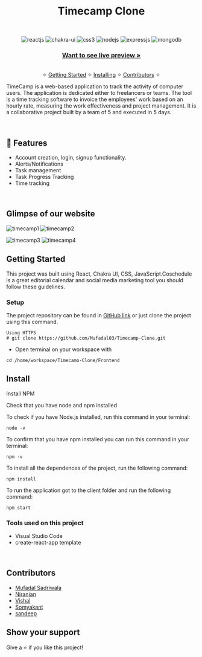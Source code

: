 <h1 align="center">Timecamp Clone</h1> 
<br />
<p align="center">
    <img src="https://img.shields.io/badge/React-20232A?style=for-the-badge&logo=react&logoColor=61DAFB" alt="reactjs" />
    <img src="https://img.shields.io/badge/Chakra%20UI-3bc7bd?style=for-the-badge&logo=chakraui&logoColor=white" alt="chakra-ui"/>
    <img src="https://img.shields.io/badge/CSS3-1572B6?style=for-the-badge&logo=css3&logoColor=white" alt="css3"/>   
   <img src="https://img.shields.io/badge/Node.js-339933?style=for-the-badge&logo=nodedotjs&logoColor=white" alt="nodejs" />
   <img src="https://img.shields.io/badge/Express.js-000000?style=for-the-badge&logo=express&logoColor=white" alt="expressjs" />
   <img src="https://img.shields.io/badge/MongoDB-4EA94B?style=for-the-badge&logo=mongodb&logoColor=white" alt="mongodb" />

<h3 align="center"><a href="https://timecamp-clone.netlify.app/"><strong>Want to see live preview »</strong></a></h3>

<p align="center"> 
    <br />&#10023;
    <a href="#Getting-Started">Getting Started</a> &#10023; <a href="#Install">Installing</a> &#10023;    
    <a href="#Contributors">Contributors</a> &#10023;
  </p>
  
   TimeCamp is a web-based application to track the activity of computer users. The application is dedicated either to freelancers or teams. The tool is a time tracking software to invoice the employees' work based on an hourly rate, measuring the work effectiveness and project management. It is a collaborative project built by a team of 5 and executed in 5 days.
  

<br />


## 🚀 Features
- Account creation, login, signup functionality.
- Alerts/Notifications
- Task management 
- Task Progress Tracking
- Time tracking

<br/>

## Glimpse of our website
![timecamp1](https://user-images.githubusercontent.com/101393298/196025185-742146dd-7feb-4053-a081-f7dec88a2bc4.png)
![timecamp2](https://user-images.githubusercontent.com/101393298/196025188-427103bb-2959-4816-ae84-bf72a3f577ba.png)

![timecamp3](https://user-images.githubusercontent.com/101393298/196025190-21669136-0b52-42d6-8b40-01f89a0bf942.png)
![timecamp4](https://user-images.githubusercontent.com/101393298/196025193-394731e9-ddc8-49b5-9661-db606a3d5351.png)


## Getting Started

This project was built using React, Chakra UI, CSS, JavaScript.Coschedule is a great editorial calendar and social media marketing tool you should follow these guidelines.

### Setup


The project repository can be found in [GitHub link](https://github.com/Mufadal03/Timecamp-Clone.git) or just clone the project using this command. 


```
Using HTTPS
# git clone https://github.com/Mufadal03/Timecamp-Clone.git
```

+ Open terminal on your workspace with

```
cd /home/workspace/Timecamo-Clone/Frontend
```


## Install

Install NPM

Check that you have node and npm installed

To check if you have Node.js installed, run this command in your terminal:


```
node -v
```

To confirm that you have npm installed you can run this command in your terminal:


```
npm -v
```


To install all the dependences of the project, run the following command:


```
npm install
```


To run the application got to the client folder and run the following command:

```
npm start
```


### Tools used on this project

- Visual Studio Code
- create-react-app template


<br/>

## Contributors

- [Mufadal Sadriwala](https://github.com/Mufadal03)
- [Niranjan](https://github.com/kniranjan0)
- [Vishal](https://github.com/Vishall001)
- [Somyakant](https://github.com/somyakant9)
- [sandeep](https://github.com/Sandipgit2999) 


## Show your support

Give a ⭐ if you like this project!
